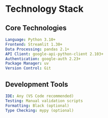 # Technology Stack

## Core Technologies
```yaml
Language: Python 3.10+
Frontend: Streamlit 1.30+
Data Processing: pandas 2.1+
API Client: google-api-python-client 2.103+
Authentication: google-auth 2.23+
Package Manager: uv
Version Control: Git
```

## Development Tools
```yaml
IDE: Any (VS Code recommended)
Testing: Manual validation scripts
Formatting: Black (optional)
Type Checking: mypy (optional)
```
